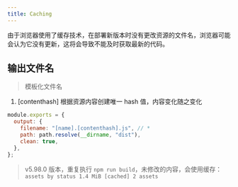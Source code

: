 ```yaml
---
title: Caching
---
```


由于浏览器使用了缓存技术，在部署新版本时没有更改资源的文件名，浏览器可能会认为它没有更新，这将会导致不能及时获取最新的代码。

## 输出文件名

> 模板化文件名

1. [contenthash] 根据资源内容创建唯一 hash 值，内容变化随之变化

```js
module.exports = {
  output: {
    filename: "[name].[contenthash].js", // *
    path: path.resolve(__dirname, "dist"),
    clean: true,
  },
};
```

> v5.98.0 版本，重复执行 `npm run build`，未修改的内容，会使用缓存：`assets by status 1.4 MiB [cached] 2 assets`
